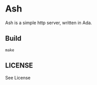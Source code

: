 # Ash

Ash is a simple http server, written in Ada.

## Build

```nocode
make
```

## LICENSE

See License
